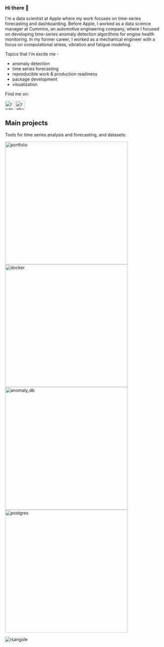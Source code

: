 ### Hi there 👋

I'm a data scientist at Apple where my work focuses on time-series forecasting and dashboarding. Before Apple, I worked as a data science manager at Cummins, an automotive engineering company, where I focused on developing time-series anomaly detection algorithms for engine health monitoring. In my former career, I worked as a mechanical engineer with a focus on computational stress, vibration and fatigue modeling.

Topics that I'm excite me -
* anomaly detection
* time series forecasting
* reproducible work & production readiness
* package development
* visualization

Find me on:
<p align="left">
<a href="https://twitter.com/rsangole" target="blank"><img align="center" src="https://raw.githubusercontent.com/rahuldkjain/github-profile-readme-generator/master/src/images/icons/Social/twitter.svg" alt="rsangole" height="30" width="30" /></a>
<a href="https://www.linkedin.com/in/rahulsangole/" target="blank"><img align="center" src="https://raw.githubusercontent.com/rahuldkjain/github-profile-readme-generator/master/src/images/icons/Social/linked-in-alt.svg" alt="rahulsangole" height="30" width="30" /></a>
</p>
  
## Main projects

Tools for time series analysis and forecasting, and datasets:
<p align="left">
  <a href="https://github.com/rsangole/portfolio"><img width="400" src="https://github-readme-stats.vercel.app/api/pin/?username=rsangole&repo=portfolio&theme=react&bg_color=1F222E&title_color=F85D7F&icon_color=F8D866&hide_border=true&show_icons=false" alt="portfolio"></a>
  <a href="https://github.com/rsangole/docker"><img width="400" src="https://github-readme-stats.vercel.app/api/pin/?username=rsangole&repo=docker&theme=react&bg_color=1F222E&title_color=F85D7F&icon_color=F8D866&hide_border=true&show_icons=false" alt="docker"></a>
  <a href="https://github.com/rsangole/anomaly_db"><img width="400" src="https://github-readme-stats.vercel.app/api/pin/?username=rsangole&repo=anomaly_db&theme=react&bg_color=1F222E&title_color=F85D7F&icon_color=F8D866&hide_border=true&show_icons=false" alt="anomaly_db"></a>
  <a href="https://github.com/rsangole/postgres"><img width="400" src="https://github-readme-stats.vercel.app/api/pin/?username=rsangole&repo=postgres&theme=react&bg_color=1F222E&title_color=F85D7F&icon_color=F8D866&hide_border=true&show_icons=false" alt="postgres"></a>
</p>


<p align="left"> <img src="https://github-readme-stats.vercel.app/api?username=rsangole&hide=java,html,tex&theme=react&bg_color=1F222E&title_color=F85D7F&icon_color=F8D866&hide_border=true&langs_count=4)" alt="rsangole" />

